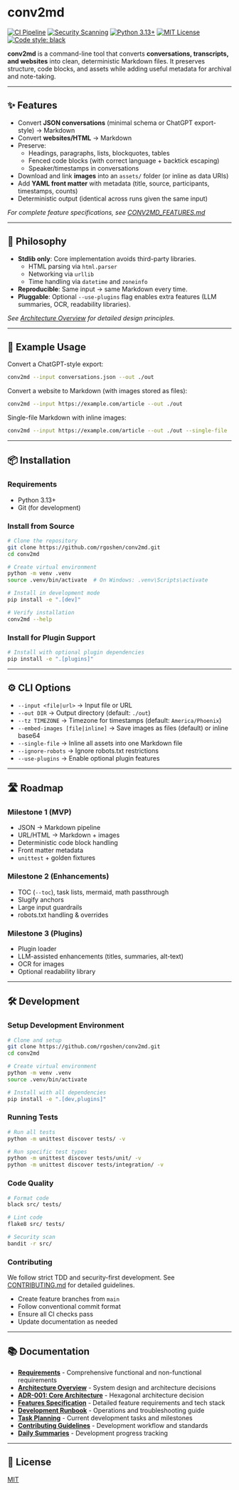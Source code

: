 # conv2md

[![CI Pipeline](https://github.com/rgoshen/conv2md/actions/workflows/ci.yml/badge.svg)](https://github.com/rgoshen/conv2md/actions/workflows/ci.yml)
[![Security Scanning](https://github.com/rgoshen/conv2md/actions/workflows/security.yml/badge.svg)](https://github.com/rgoshen/conv2md/actions/workflows/security.yml)
[![Python 3.13+](https://img.shields.io/badge/python-3.13%2B-blue.svg)](https://www.python.org/downloads/)
[![MIT License](https://img.shields.io/badge/license-MIT-green.svg)](LICENSE)
[![Code style: black](https://img.shields.io/badge/code%20style-black-000000.svg)](https://github.com/psf/black)

**conv2md** is a command-line tool that converts **conversations, transcripts, and websites** into clean, deterministic Markdown files.
It preserves structure, code blocks, and assets while adding useful metadata for archival and note-taking.

---

## ✨ Features

- Convert **JSON conversations** (minimal schema or ChatGPT export-style) → Markdown
- Convert **websites/HTML** → Markdown
- Preserve:
  - Headings, paragraphs, lists, blockquotes, tables
  - Fenced code blocks (with correct language + backtick escaping)
  - Speaker/timestamps in conversations
- Download and link **images** into an `assets/` folder (or inline as data URIs)
- Add **YAML front matter** with metadata (title, source, participants, timestamps, counts)
- Deterministic output (identical across runs given the same input)

*For complete feature specifications, see [CONV2MD_FEATURES.md](docs/features/CONV2MD_FEATURES.md)*

---

## 🚀 Philosophy

- **Stdlib only**: Core implementation avoids third-party libraries.
  - HTML parsing via `html.parser`
  - Networking via `urllib`
  - Time handling via `datetime` and `zoneinfo`
- **Reproducible**: Same input → same Markdown every time.
- **Pluggable**: Optional `--use-plugins` flag enables extra features (LLM summaries, OCR, readability libraries).

*See [Architecture Overview](docs/architecture/overview.md) for detailed design principles.*

---

## 📂 Example Usage

Convert a ChatGPT-style export:

```bash
conv2md --input conversations.json --out ./out
```

Convert a website to Markdown (with images stored as files):

```bash
conv2md --input https://example.com/article --out ./out
```

Single-file Markdown with inline images:

```bash
conv2md --input https://example.com/article --out ./out --single-file
```

---

## 📦 Installation

### Requirements
- Python 3.13+
- Git (for development)

### Install from Source
```bash
# Clone the repository
git clone https://github.com/rgoshen/conv2md.git
cd conv2md

# Create virtual environment
python -m venv .venv
source .venv/bin/activate  # On Windows: .venv\Scripts\activate

# Install in development mode
pip install -e ".[dev]"

# Verify installation
conv2md --help
```

### Install for Plugin Support
```bash
# Install with optional plugin dependencies
pip install -e ".[plugins]"
```

---

## ⚙️ CLI Options

- `--input <file|url>` → Input file or URL
- `--out DIR` → Output directory (default: `./out`)
- `--tz TIMEZONE` → Timezone for timestamps (default: `America/Phoenix`)
- `--embed-images [file|inline]` → Save images as files (default) or inline base64
- `--single-file` → Inline all assets into one Markdown file
- `--ignore-robots` → Ignore robots.txt restrictions
- `--use-plugins` → Enable optional plugin features

---

## 🛣️ Roadmap

### Milestone 1 (MVP)

- JSON → Markdown pipeline
- URL/HTML → Markdown + images
- Deterministic code block handling
- Front matter metadata
- `unittest` + golden fixtures

### Milestone 2 (Enhancements)

- TOC (`--toc`), task lists, mermaid, math passthrough
- Slugify anchors
- Large input guardrails
- robots.txt handling & overrides

### Milestone 3 (Plugins)

- Plugin loader
- LLM-assisted enhancements (titles, summaries, alt-text)
- OCR for images
- Optional readability library

---

## 🛠️ Development

### Setup Development Environment
```bash
# Clone and setup
git clone https://github.com/rgoshen/conv2md.git
cd conv2md

# Create virtual environment  
python -m venv .venv
source .venv/bin/activate

# Install with all dependencies
pip install -e ".[dev,plugins]"
```

### Running Tests
```bash
# Run all tests
python -m unittest discover tests/ -v

# Run specific test types
python -m unittest discover tests/unit/ -v
python -m unittest discover tests/integration/ -v
```

### Code Quality
```bash
# Format code
black src/ tests/

# Lint code  
flake8 src/ tests/

# Security scan
bandit -r src/
```

### Contributing
We follow strict TDD and security-first development. See [CONTRIBUTING.md](CONTRIBUTING.md) for detailed guidelines.

- Create feature branches from `main`
- Follow conventional commit format
- Ensure all CI checks pass
- Update documentation as needed

---

## 📚 Documentation

- **[Requirements](docs/requirements/requirements.md)** - Comprehensive functional and non-functional requirements
- **[Architecture Overview](docs/architecture/overview.md)** - System design and architecture decisions  
- **[ADR-001: Core Architecture](docs/decisions/ADR-001-core-architecture.md)** - Hexagonal architecture decision
- **[Features Specification](docs/features/CONV2MD_FEATURES.md)** - Detailed feature requirements and tech stack
- **[Development Runbook](docs/runbook.md)** - Operations and troubleshooting guide
- **[Task Planning](todo.md)** - Current development tasks and milestones
- **[Contributing Guidelines](CONTRIBUTING.md)** - Development workflow and standards
- **[Daily Summaries](summary/)** - Development progress tracking

---

## 📜 License

[MIT](LICENSE)
